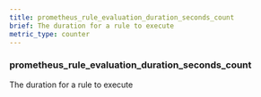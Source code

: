 ```yaml
---
title: prometheus_rule_evaluation_duration_seconds_count
brief: The duration for a rule to execute
metric_type: counter
---
```

### prometheus_rule_evaluation_duration_seconds_count

The duration for a rule to execute